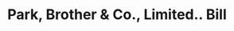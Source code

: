 ---
doi: 10.7916/D88S623W
date_other: '1800'
date_other_textual: 1800-1899
form: printed ephemera
genre:
- Invoices
name:
- Park, Brother & Co., Limited.
object_in_context_url: https://biggert.cul.columbia.edu/items/view/ave_biggert_01923
subject_hierarchical_geographic:
- Pittsburgh, Pennsylvania, United States
subject_name:
- Park, Brother & Co., Limited.
title: Park, Brother & Co., Limited.. Bill
sort_title: Park, Brother & Co., Limited.. Bill
call_number: ave_biggert_01923
coordinates:
- 40.439722222222215,-79.97638888888889
pid: ave_biggert_01923
identifiers: ave_biggert_01923
permalink: /biggert/ave_biggert_01923/
layout: iiif-image-page
---
